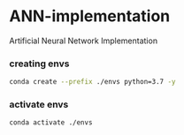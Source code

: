 # ANN-implementation
Artificial Neural Network Implementation


### creating envs

```bash
conda create --prefix ./envs python=3.7 -y
```

### activate envs
```bash 
conda activate ./envs
```
